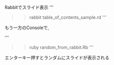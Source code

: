 Rabbitでスライド表示
'''
>> rabbit table_of_contents_sample.rd
'''

もう一方のConsoleで,

'''
>> ruby random_from_rabbit.Rb
'''

エンターキー押すとランダムにスライドが表示される
